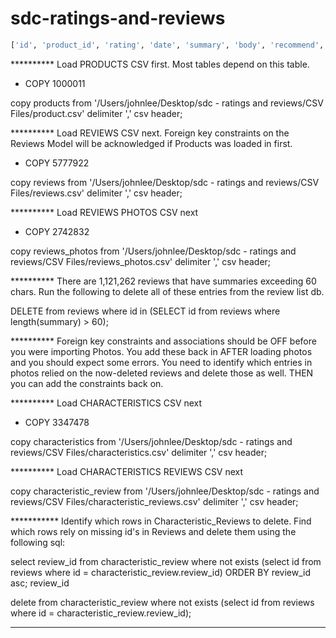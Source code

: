 # sdc-ratings-and-reviews

```python
['id', 'product_id', 'rating', 'date', 'summary', 'body', 'recommend', 'reported', 'reviewer_name', 'reviewer_email', 'response', 'helpfulness']
```

********** Load PRODUCTS CSV first. Most tables depend on this table.
 - COPY 1000011

copy products
from '/Users/johnlee/Desktop/sdc - ratings and reviews/CSV Files/product.csv'
delimiter ','
csv header;

********** Load REVIEWS CSV next. Foreign key constraints on the Reviews Model will be acknowledged if Products was loaded in first.
 - COPY 5777922

copy reviews
from '/Users/johnlee/Desktop/sdc - ratings and reviews/CSV Files/reviews.csv'
delimiter ','
csv header;

********** Load REVIEWS PHOTOS CSV next
 - COPY 2742832



copy reviews_photos
from '/Users/johnlee/Desktop/sdc - ratings and reviews/CSV Files/reviews_photos.csv'
delimiter ','
csv header;

********** There are 1,121,262 reviews that have summaries exceeding 60 chars. Run the following to delete all of these entries from the review list db.

DELETE from reviews where id in (SELECT id from reviews where length(summary) > 60);

********** Foreign key constraints and associations should be OFF before you were importing Photos. You add these back in AFTER loading photos and you should expect some errors. You need to identify which entries in photos relied on the now-deleted reviews and delete those as well. THEN you can add the constraints back on.

********** Load CHARACTERISTICS CSV next
 - COPY 3347478

copy characteristics
from '/Users/johnlee/Desktop/sdc - ratings and reviews/CSV Files/characteristics.csv'
delimiter ','
csv header;

********** Load CHARACTERISTICS REVIEWS CSV next

copy characteristic_review
from '/Users/johnlee/Desktop/sdc - ratings and reviews/CSV Files/characteristic_reviews.csv'
delimiter ','
csv header;

*********** Identify which rows in Characteristic_Reviews to delete. Find which rows rely on missing id's in Reviews and delete them using the following sql:

select review_id from characteristic_review where not exists (select id from reviews where id = characteristic_review.review_id) ORDER BY review_id asc;
 review_id 

delete from characteristic_review where not exists (select id from reviews where id = characteristic_review.review_id);

---
